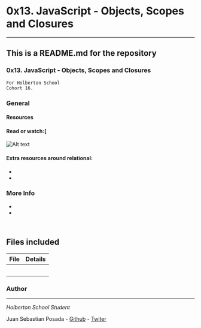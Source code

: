# 0x13. JavaScript - Objects, Scopes and Closures
***
## This is a README.md for the repository
### 0x13. JavaScript - Objects, Scopes and Closures
```
For Holberton School
Cohort 16.
```
### General

#### Resources
#### Read or watch:[
![Alt text](https://luisiblogdeinformatica.com/wp-content/uploads/2020/03/bloque-ejemplo-scope-js.png)

#### Extra resources around relational:

*
*

### More Info

*
*

```


```

## Files included

| File                 | Details                                    |
|--------------------- | ------------------------------------------ |
| [](./a) |	              |
| [](./b) |		             |
| [](./c) |			            |
| [](./)  |				           |
| [](./)  |					          |

### Author
***
*Holberton School Student*

Juan Sebastian Posada  - [Github](https://github.com/Juansepo13) - [Twiter](https://twitter.com/@JuanSeb35904130)